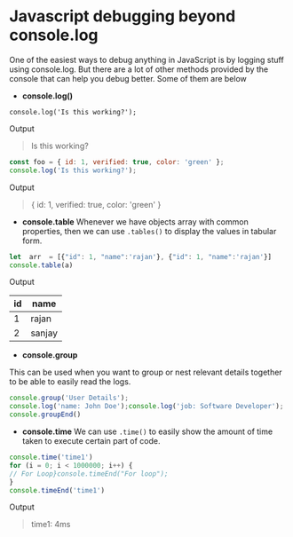 
# Javascript debugging beyond console.log

One of the easiest ways to debug anything in JavaScript is by logging stuff using console.log. But there are a lot of other methods provided
by the console that can help you debug better. Some of them are below


- **console.log()**
```
console.log('Is this working?');
```

Output
> Is this working?

```javascript
const foo = { id: 1, verified: true, color: 'green' };
console.log('Is this working?');
```
Output
> { id: 1, verified: true, color: 'green' }

- **console.table**
Whenever we have objects array with common properties, then we can use `.tables()` to display the values in tabular form.
```javascript
let  arr  = [{"id": 1, "name":'rajan'}, {"id": 1, "name":'rajan'}]
console.table(a)
```

Output

|id|name|
|---|---|
|1|rajan|
|2|sanjay|


- **console.group**

This can be used when you want to group or nest relevant details together to be able to easily read the logs.
```javascript
console.group('User Details');
console.log('name: John Doe');console.log('job: Software Developer');
console.groupEnd()
```


- **console.time**
We can use `.time()` to easily show the amount of time taken to execute certain part of code.

```javascript
console.time('time1')
for (i = 0; i < 1000000; i++) {  
// For Loop}console.timeEnd("For loop");
}
console.timeEnd('time1')
```
Output
> time1: 4ms


